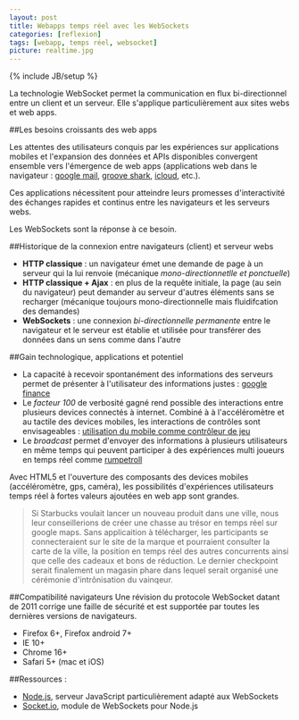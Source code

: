 ```yaml
---
layout: post
title: Webapps temps réel avec les WebSockets
categories: [reflexion]
tags: [webapp, temps réel, websocket]
picture: realtime.jpg
---
```

{% include JB/setup %}

La technologie WebSocket permet la communication en flux bi-directionnel entre un client et un serveur.
Elle s'applique particulièrement aux sites webs et web apps.

##Les besoins croissants des web apps

Les attentes des utilisateurs conquis par les expériences sur applications mobiles et l'expansion des données et APIs disponibles convergent ensemble vers l'émergence de web apps (applications web dans le navigateur : [google mail](https://mail.google.com), [groove shark](http://grooveshark.com), [icloud](http://icloud.com), etc.). 

Ces applications nécessitent pour atteindre leurs promesses d'interactivité des échanges rapides et continus entre les navigateurs et les serveurs webs.

Les WebSockets sont la réponse à ce besoin.

##Historique de la connexion entre navigateurs (client) et serveur webs
- __HTTP classique__ : un navigateur émet une demande de page à un serveur qui la lui renvoie (mécanique _mono-directionnetlle et ponctuelle_)
- __HTTP classique + Ajax__ : en plus de la requête initiale, la page (au sein du navigateur) peut demander au serveur d'autres éléments sans se recharger (mécanique toujours mono-directionnelle mais fluidifcation des demandes)
- __WebSockets__ : une connexion _bi-directionnelle permanente_ entre le navigateur et le serveur est établie et utilisée pour transférer des données dans un sens comme dans l'autre

##Gain technologique, applications et potentiel
- La capacité à recevoir spontanément des informations des serveurs permet de présenter à l'utilisateur des informations justes : [google finance](https://www.google.com/finance?q=AAPL&ei=kB_AUfCTCaqTwQOKngE)
- Le _facteur 100_ de verbosité gagné rend possible des interactions entre plusieurs devices connectés à internet. Combiné à à l'accéléromètre et au tactile des devices mobiles, les interactions de contrôles sont envisageables : [utilisation du mobile comme contrôleur de jeu](http://chrome.com/maze/)
- Le _broadcast_ permet d'envoyer des informations à plusieurs utilisateurs en même temps qui peuvent participer à des expériences multi joueurs en temps réel comme [rumpetroll](http://rumpetroll.com)

Avec HTML5 et l'ouverture des composants des devices mobiles (accéléromètre, gps, caméra), les possibilités d'expériences utilisateurs temps réel à fortes valeurs ajoutées en web app sont grandes.

>Si Starbucks voulait lancer un nouveau produit dans une ville, nous leur conseillerions de créer une chasse au trésor en temps réel sur google maps. Sans applicaition à télécharger, les participants se connecteraient sur le site de la marque et pourraient consulter la carte de la ville, la position en temps réel des autres concurrents ainsi que celle des cadeaux et bons de réduction. Le dernier checkpoint serait finalement un magasin phare dans lequel serait organisé une cérémonie d'intrônisation du vainqeur.

##Compatibilité navigateurs 
Une révision du protocole WebSocket datant de 2011 corrige une faille de sécurité et est supportée par toutes les dernières versions de navigateurs.

- Firefox 6+, Firefox android 7+
- IE 10+
- Chrome 16+
- Safari 5+ (mac et iOS)

##Ressources :
- [Node.js](http://nodejs.org), serveur JavaScript particulièrement adapté aux WebSockets
- [Socket.io](http://socket.io), module de WebSockets pour Node.js